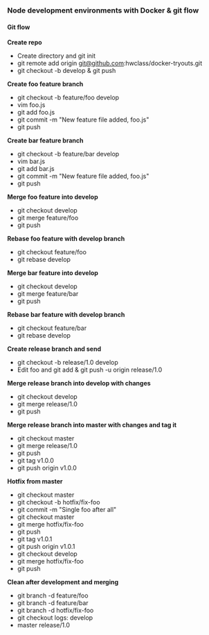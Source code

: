 ### Node development environments with Docker & git flow

#### Git flow

**Create repo**
* Create directory and git init
* git remote add origin git@github.com:hwclass/docker-tryouts.git
* git checkout -b develop & git push

**Create foo feature branch**
* git checkout -b feature/foo develop
* vim foo.js
* git add foo.js
* git commit -m "New feature file added, foo.js"
* git push

**Create bar feature branch**
* git checkout -b feature/bar develop
* vim bar.js
* git add bar.js
* git commit -m "New feature file added, foo.js"
* git push

**Merge foo feature into develop**
* git checkout develop
* git merge feature/foo
* git push

**Rebase foo feature with develop branch**
* git checkout feature/foo
* git rebase develop

**Merge bar feature into develop**
* git checkout develop
* git merge feature/bar
* git push

**Rebase bar feature with develop branch**
* git checkout feature/bar
* git rebase develop

**Create release branch and send**
* git checkout -b release/1.0 develop
* Edit foo and git add & git push -u origin release/1.0

**Merge release branch into develop with changes**
* git checkout develop
* git merge release/1.0
* git push

**Merge release branch into master with changes and tag it**
* git checkout master
* git merge release/1.0
* git push
* git tag v1.0.0
* git push origin v1.0.0

**Hotfix from master**
* git checkout master
* git checkout -b hotfix/fix-foo
* git commit -m "Single foo after all"
* git checkout master
* git merge hotfix/fix-foo
* git push
* git tag v1.0.1
* git push origin v1.0.1
* git checkout develop
* git merge hotfix/fix-foo
* git push

**Clean after development and merging**
* git branch -d feature/foo
* git branch -d feature/bar
* git branch -d hotfix/fix-foo
* git checkout
logs:
  develop
* master
  release/1.0




